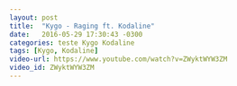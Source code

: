 ```yaml
---
layout: post
title:  "Kygo - Raging ft. Kodaline"
date:   2016-05-29 17:30:43 -0300
categories: teste Kygo Kodaline
tags: [Kygo, Kodaline]
video-url: https://www.youtube.com/watch?v=ZWyktWYW3ZM
video_id: ZWyktWYW3ZM
---
```



